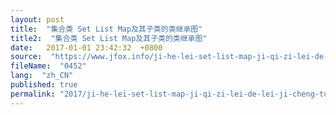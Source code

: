 ```yaml
---
layout: post
title:  "集合类 Set List Map及其子类的类继承图"
title2:  "集合类 Set List Map及其子类的类继承图"
date:   2017-01-01 23:42:32  +0800
source:  "https://www.jfox.info/ji-he-lei-set-list-map-ji-qi-zi-lei-de-lei-ji-cheng-tu.html"
fileName:  "0452"
lang:  "zh_CN"
published: true
permalink: "2017/ji-he-lei-set-list-map-ji-qi-zi-lei-de-lei-ji-cheng-tu.html"
---
```



